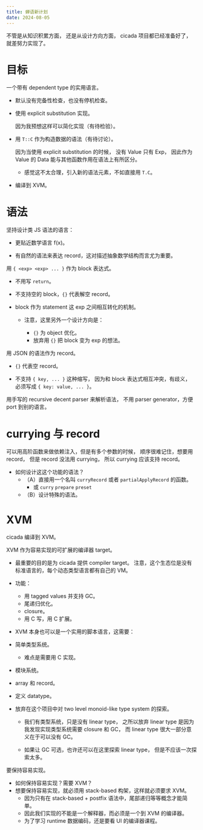 ```yaml
---
title: 蝉语新计划
date: 2024-08-05
---
```


不管是从知识积累方面，
还是从设计方向方面，
cicada 项目都已经准备好了，
就差努力实现了。

# 目标

一个带有 dependent type 的实用语言。

- 默认没有完备性检查，也没有停机检查。

- 使用 explicit substitution 实现。

  因为我预想这样可以简化实现（有待检验）。

- 用 `T::C` 作为构造数据的语法（有待讨论）。

  因为当使用 explicit substitution 的时候，
  没有 Value 只有 Exp，
  因此作为 Value 的 Data 能与其他函数作用在语法上有所区分。

  - 感觉这不太合理，引入新的语法元素，不如直接用 `T.C`。

- 编译到 XVM。

# 语法

坚持设计类 JS 语法的语言：

- 更贴近数学语言 f(x)。

- 有自然的语法来表达 record，这对描述抽象数学结构而言尤为重要。

用 `{ <exp> <exp> ... }` 作为 block 表达式。

- 不用写 `return`。

- 不支持空的 block，`{}` 代表解空 record。

- block 作为 statement 这 exp 之间相互转化的机制。

  - 注意，这里另外一个设计方向是：

    - `{}` 为 object 优化。
    - 放弃用 `{}` 把 block 变为 exp 的想法。

用 JSON 的语法作为 record。

- `{}` 代表空 record。

- 不支持 `{ key, ... }` 这种缩写，
  因为和 block 表达式相互冲突，有歧义，
  必须写成 `{ key: value, ... }`。

用手写的 recursive decent parser 来解析语法，
不用 parser generator，方便 port 到别的语言。

# currying 与 record

可以用高阶函数来做依赖注入，但是有多个参数的时候，
顺序很难记住，想要用 record，
但是 record 没法用 currying，
所以 currying 应该支持 record。

- 如何设计这这个功能的语法？
  - （A）直接用一个名叫 `curryRecord` 或者 `partialApplyRecord` 的函数。
     - 或 `curry` `prepare` `preset`
  - （B）设计特殊的语法。

# XVM

cicada 编译到 XVM。

XVM 作为容易实现的可扩展的编译器 target。

- 最重要的目的是为 cicada 提供 compiler target。
  注意，这个生态位是没有标准语言的，每个动态类型语言都有自己的 VM。

- 功能：

  - 用 tagged values 并支持 GC。
  - 尾递归优化。
  - closure。
  - 用 C 写，用 C 扩展。

- XVM 本身也可以是一个实用的脚本语言，这需要：
- 简单类型系统。
  - 难点是需要用 C 实现。
- 模块系统。
- array 和 record。
- 定义 datatype。

- 放弃在这个项目中对 two level monoid-like type system 的探索。

  - 我们有类型系统，只是没有 linear type，
    之所以放弃 linear type
    是因为我发现实现类型系统需要 closure 和 GC，
    而 linear type 很大一部分意义在于可以没有 GC。

  - 如果让 GC 可选，也许还可以在这里探索 linear type，
    但是不应该一次探索太多。

要保持容易实现。

- 如何保持容易实现？需要 XVM？
- 想要保持容易实现，就必须用 stack-based 构架，这样就必须要求 XVM。
  - 因为只有在 stack-based + postfix 语法中，尾部递归等等概念才能简单。
  - 因此我们实现的不能是一个解释器，而必须是一个到 XVM 的编译器。
  - 为了学习 runtime 数据编码，还是要看 UI 的编译器课程。
